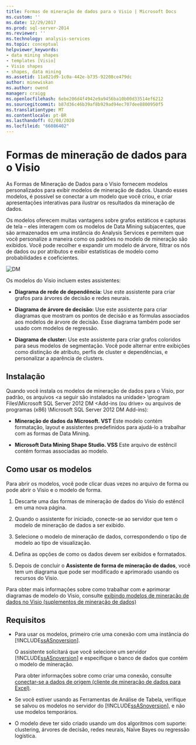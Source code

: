 ```yaml
---
title: Formas de mineração de dados para o Visio | Microsoft Docs
ms.custom: ''
ms.date: 12/29/2017
ms.prod: sql-server-2014
ms.reviewer: ''
ms.technology: analysis-services
ms.topic: conceptual
helpviewer_keywords:
- data mining shapes
- templates [Visio]
- Visio shapes
- shapes, data mining
ms.assetid: 11a821d9-1c0a-442e-b735-92208ce479dc
author: minewiskan
ms.author: owend
manager: craigg
ms.openlocfilehash: 6ebe206d4f4942e9a9456ba10b00d33514ef6212
ms.sourcegitcommit: b87d36c46b39af8b929ad94ec707dee8800950f5
ms.translationtype: MT
ms.contentlocale: pt-BR
ms.lasthandoff: 02/08/2020
ms.locfileid: "66086402"
---
```

# <a name="data-mining-shapes-for-visio"></a>Formas de mineração de dados para o Visio
  As Formas de Mineração de Dados para o Visio fornecem modelos personalizados para exibir modelos de mineração de dados. Usando esses modelos, é possível se conectar a um modelo que você criou, e criar apresentações interativas para ilustrar os resultados da mineração de dados.  
  
 Os modelos oferecem muitas vantagens sobre grafos estáticos e capturas de tela – eles interagem com os modelos de Data Mining subjacentes, que são armazenados em uma instância do Analysis Services e permitem que você personalize a maneira como os padrões no modelo de mineração são exibidos. Você pode recolher e expandir um modelo de árvore, filtrar os nós de dados ou por atributos e exibir estatísticas de modelo como probabilidades e coeficientes.  
  
 ![DM](media/dm-stencil.gif "DM")  
  
 Os modelos do Visio incluem estes assistentes:  
  
-   **Diagrama de rede de dependência:** Use este assistente para criar grafos para árvores de decisão e redes neurais.  
  
-   **Diagrama de árvore de decisão:** Use este assistente para criar diagramas que mostram os pontos de decisão e as fórmulas associados aos modelos de árvore de decisão. Esse diagrama também pode ser usado com modelos de regressão.  
  
-   **Diagrama de cluster:** Use este assistente para criar grafos coloridos para seus modelos de segmentação. Você pode alternar entre exibições como distinção de atributo, perfis de cluster e dependências, e personalizar a aparência de clusters.  
  
## <a name="installation"></a>Instalação  
 Quando você instala os modelos de mineração de dados para o Visio, por padrão, os arquivos \<a seguir são instalados na unidade> \program Files\Microsoft SQL Server 2012 DM \<Add-ins (ou drive> ou arquivos de programas (x86) \Microsoft SQL Server 2012 DM Add-ins):  
  
-   **Mineração de dados da Microsoft. VST** Este modelo contém formatação, layout e assistentes predefinidos para ajudá-lo a trabalhar com as formas de Data Mining.  
  
-   **Microsoft Data Mining Shape Studio. VSS** Este arquivo de estêncil contém formas associadas ao modelo.  
  
## <a name="how-to-use-the-templates"></a>Como usar os modelos  
 Para abrir os modelos, você pode clicar duas vezes no arquivo de forma ou pode abrir o Visio e o modelo de forma.  
  
1.  Descarte uma das formas de mineração de dados do Visio do estêncil em uma nova página.  
  
2.  Quando o assistente for iniciado, conecte-se ao servidor que tem o modelo de mineração de dados a ser exibido.  
  
3.  Selecione o modelo de mineração de dados, correspondendo o tipo de modelo ao tipo de visualização.  
  
4.  Defina as opções de como os dados devem ser exibidos e formatados.  
  
5.  Depois de concluir o **Assistente de forma de mineração de dados**, você tem um diagrama que pode ser modificado e aprimorado usando os recursos do Visio.  
  
 Para obter mais informações sobre como trabalhar com e aprimorar diagramas de modelo do Visio, consulte [exibindo modelos de mineração de dados no Visio &#40;suplementos de mineração de dados&#41;](viewing-data-mining-models-in-visio-data-mining-add-ins.md)  
  
## <a name="requirements"></a>Requisitos  
  
-   Para usar os modelos, primeiro crie uma conexão com uma instância do [!INCLUDE[ssASnoversion](../includes/ssasnoversion-md.md)].  
  
     O assistente solicitará que você selecione um servidor [!INCLUDE[ssASnoversion](../includes/ssasnoversion-md.md)] e especifique o banco de dados que contém o modelo de mineração.  
  
     Para obter informações sobre como criar uma conexão, consulte [conectar-se a dados de origem &#40;cliente de mineração de dados para Excel&#41;](connect-to-source-data-data-mining-client-for-excel.md).  
  
-   Se você estiver usando as Ferramentas de Análise de Tabela, verifique se salvou os modelos no servidor do [!INCLUDE[ssASnoversion](../includes/ssasnoversion-md.md)], e não use modelos temporários.  
  
-   O modelo deve ter sido criado usando um dos algoritmos com suporte: clustering, árvores de decisão, redes neurais, Naïve Bayes ou regressão logística.  
  
  
